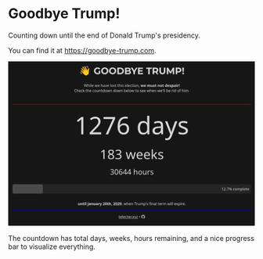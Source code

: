 # Goodbye Trump!
Counting down until the end of Donald Trump's presidency.

You can find it at https://goodbye-trump.com.

<img src="screenshot.png" alt="Screenshot of website">

The countdown has total days, weeks, hours remaining, and a nice progress bar to visualize everything.